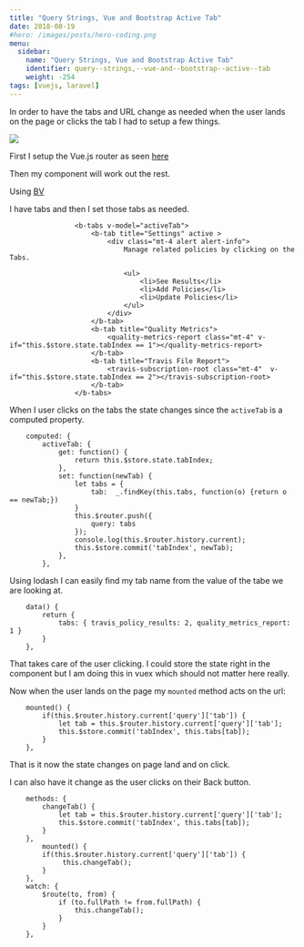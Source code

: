 ```yaml
---
title: "Query Strings, Vue and Bootstrap Active Tab"
date: 2018-08-19
#hero: /images/posts/hero-coding.png
menu:
  sidebar:
    name: "Query Strings, Vue and Bootstrap Active Tab"
    identifier: query--strings,--vue-and--bootstrap--active--tab
    weight: -254
tags: [vuejs, laravel]
---
```


In order to have the tabs and URL change as needed when the user lands on the page or clicks the tab I had  to setup a few things.

![](https://dl.dropboxusercontent.com/s/bdawx8hl7gisijs/tabs.gif?dl=0)

First I setup the Vue.js router as seen [here](https://alfrednutile.info/posts/244)

Then my component will work out the rest.

Using [BV](https://bootstrap-vue.js.org/docs/components/tabs)

I have tabs and then I set those tabs as needed.

```
                <b-tabs v-model="activeTab">
                    <b-tab title="Settings" active >
                        <div class="mt-4 alert alert-info">
                            Manage related policies by clicking on the Tabs.

                            <ul>
                                <li>See Results</li>
                                <li>Add Policies</li>
                                <li>Update Policies</li>
                            </ul>
                        </div>
                    </b-tab>
                    <b-tab title="Quality Metrics">
                        <quality-metrics-report class="mt-4" v-if="this.$store.state.tabIndex == 1"></quality-metrics-report>
                    </b-tab>
                    <b-tab title="Travis File Report">
                        <travis-subscription-root class="mt-4"  v-if="this.$store.state.tabIndex == 2"></travis-subscription-root>
                    </b-tab>
                </b-tabs>
```

When I user clicks on the tabs the state changes since the `activeTab` is a computed property.

```
    computed: {
        activeTab: {
            get: function() {
                return this.$store.state.tabIndex;
            },
            set: function(newTab) {
                let tabs = {
                    tab:  _.findKey(this.tabs, function(o) {return o == newTab;})
                }
                this.$router.push({
                    query: tabs
                });
                console.log(this.$router.history.current);
                this.$store.commit('tabIndex', newTab);
            },
        },
```

Using lodash I can easily find my tab name from the value of the tabe we are looking at. 

```
    data() {
        return {
            tabs: { travis_policy_results: 2, quality_metrics_report: 1 }
        }
    },
```

That takes care of the user clicking. I could store the state right in the component but I am doing this in vuex which should not matter here really.

Now when the user lands on the page my `mounted` method acts on the url:

```
    mounted() {
        if(this.$router.history.current['query']['tab']) {
            let tab = this.$router.history.current['query']['tab'];
            this.$store.commit('tabIndex', this.tabs[tab]);
        }
    },
```

That is it now the state changes on page land and on click.

I can also have it change as the user clicks on their Back button.

```
    methods: {
        changeTab() {
            let tab = this.$router.history.current['query']['tab'];
            this.$store.commit('tabIndex', this.tabs[tab]);
        }
    },
		mounted() {
        if(this.$router.history.current['query']['tab']) {
             this.changeTab();
        }
    },
    watch: {
        $route(to, from) {
            if (to.fullPath != from.fullPath) {
                this.changeTab();
            }
        }
    },
```